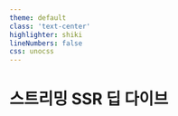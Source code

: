 ```yaml
---
theme: default
class: 'text-center'
highlighter: shiki
lineNumbers: false
css: unocss
---
```


# 스트리밍 SSR 딥 다이브
